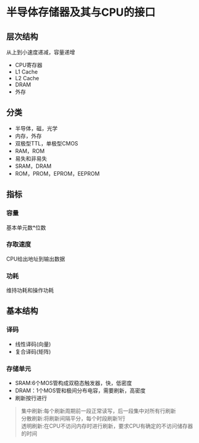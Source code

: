 # 半导体存储器及其与CPU的接口
## 层次结构
从上到小速度递减，容量递增
* CPU寄存器
* L1 Cache
* L2 Cache
* DRAM
* 外存
## 分类
* 半导体，磁，光学
* 内存，外存
* 双极型TTL，单极型CMOS
* RAM，ROM
* 易失和非易失
* SRAM，DRAM
* ROM，PROM，EPROM，EEPROM
## 指标
### 容量
基本单元数*位数
### 存取速度
CPU给出地址到输出数据
### 功耗
维持功耗和操作功耗
## 基本结构
### 译码
* 线性译码(向量)
* 复合译码(矩阵)
### 存储单元
* SRAM:6个MOS管构成双稳态触发器，快，低密度
* DRAM：1个MOS管和极间分布电容，需要刷新，高密度
* 刷新按行进行
> 集中刷新:每个刷新周期前一段正常读写，后一段集中对所有行刷新<br/>
分散刷新:将刷新间隔平分，每个时段刷新1行<br/>
透明刷新:在CPU不访问内存时进行刷新，要求CPU有确定的不访问储存器的时间
